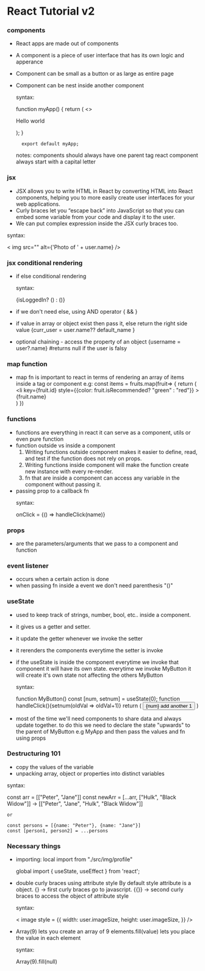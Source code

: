# React Tutorial v2

### components
* React apps are made out of components 
* A component is a piece of user interface that has its own logic and apperance
* Component can be small as a button or as large as entire page
* Component can be nest inside another component
    <p> syntax: </p>  
        function myApp() {
        return  
            ( 
                <>
                    <p>Hello world</p>
                    <MyButton />
                </>
            );
        }

        export default myApp;

    notes: 
        components should always have one parent tag
        react component always start with a capital letter   

### jsx 
* JSX allows you to write HTML in React by converting HTML into React components, helping you to more easily create user interfaces for your web applications.
* Curly braces let you “escape back” into JavaScript so that you can embed some variable from your code and display it to the user.
* We can put complex expression inside the JSX curly braces too. <br>
<p> syntax: </p>  
    < img src="" alt={'Photo of ' + user.name} />

### jsx conditional rendering
* if else conditional rendering 
    <p> syntax: </p>   
        {isLoggedIn? (</AdminPanel>) : (</LoginForm>)}

* if we don't need else, using AND operator
    {</isLoggedIn> && </AdminPanel>}
* if value in array or object exist then pass it, else return the right side value
    {curr_user = user.name?? default_name }
* optional chaining - access the property of an object
    {username = user?.name} #returns null if the user is falsy 

### map function 
* map fn is important to react in terms of rendering an array of items inside a tag or component 
    e.g: 
        const items = fruits.map(fruit=>
        {
            return 
            (
                <li 
                key={fruit.id}
                style={{color: fruit.isRecommended? "green" : "red"}}
                >
                    {fruit.name}
                </li>
            )
        })
### functions
* functions are everything in react it can serve as a component, utils or even pure function
* function outside vs inside a component
    1. Writing functions outside component makes it easier to define, read, and test if the function does not rely on props.
    2. Writing functions inside component will make the function create new instance with every re-render.
    3. fn that are inside a component can access any variable in the component without passing it.
* passing prop to a callback fn 
    <p> syntax: </p>onClick = {() => handleClick(name)}

### props
* are the parameters/arguments that we pass to a component and function

### event listener
* occurs when a certain action is done
* when passing fn inside a event we don't need parenthesis "()"

### useState
* used to keep track of strings, number, bool, etc.. inside a component. 
* it gives us a getter and setter.
* it update the getter whenever we invoke the setter
* it rerenders the components everytime the setter is invoke
* if the useState is inside the component everytime we invoke that component it will have its own state.
    everytime we invoke MyButton it will create it's own state not affecting the others MyButton 
    
    <p> syntax: </p>  
        function MyButton()
            const [num, setnum] = useState(0);
            function handleClick(){setnum(oldVal => oldVal+1)}
            return
                (
                    <button onClick={handleClick}>{num} add another 1</button>
                )

* most of the time we'll need components to share data and always update together.
  to do this we need to declare the state "upwards" to the parent of MyButton e.g MyApp
  and then pass the values and fn using props

### Destructuring 101
* copy the values of the variable
* unpacking array, object or properties into distinct variables
<p> syntax: </p>  
    const arr = [["Peter", "Jane"]]
    const newArr = [...arr, ["Hulk", "Black Widow"]] -> [["Peter", "Jane", "Hulk", "Black Widow"]]

    or 

    const persons = [{name: "Peter"}, {name: "Jane"}] 
    const [person1, person2] = ...persons

### Necessary things 
* importing:
    local
    import <name> from "./src/img/profile"

    global
    import { useState, useEffect } from 'react';

* double curly braces using attribute style
    By default style attribute is a object.
    {} -> first curly braces go to javascript.
    {{}} -> second curly braces to access the object of attribute style
    <p> syntax: </p>   
        < image
        style =
        {{
            width: user.imageSize, 
            height: user.imageSize, 
        }}
        />
* Array(9) lets you create an array of 9 elements.fill(value) lets you place the value in each element
    <p> syntax: </p>  Array(9).fill(null)